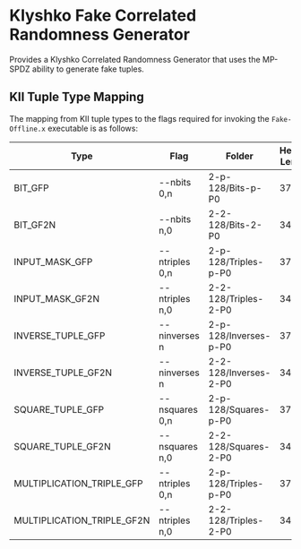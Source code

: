 # Klyshko Fake Correlated Randomness Generator

Provides a Klyshko Correlated Randomness Generator that uses the MP-SPDZ ability
to generate fake tuples.

## KII Tuple Type Mapping

The mapping from KII tuple types to the flags required for invoking the
`Fake-Offline.x` executable is as follows:

| Type                       | Flag           | Folder                | Header Length |
| -------------------------- | -------------- | --------------------- | ------------- |
| BIT_GFP                    | --nbits 0,n    | 2-p-128/Bits-p-P0     | 37            |
| BIT_GF2N                   | --nbits n,0    | 2-2-128/Bits-2-P0     | 34            |
| INPUT_MASK_GFP             | --ntriples 0,n | 2-p-128/Triples-p-P0  | 37            |
| INPUT_MASK_GF2N            | --ntriples n,0 | 2-2-128/Triples-2-P0  | 34            |
| INVERSE_TUPLE_GFP          | --ninverses n  | 2-p-128/Inverses-p-P0 | 37            |
| INVERSE_TUPLE_GF2N         | --ninverses n  | 2-2-128/Inverses-2-P0 | 34            |
| SQUARE_TUPLE_GFP           | --nsquares 0,n | 2-p-128/Squares-p-P0  | 37            |
| SQUARE_TUPLE_GF2N          | --nsquares n,0 | 2-2-128/Squares-2-P0  | 34            |
| MULTIPLICATION_TRIPLE_GFP  | --ntriples 0,n | 2-p-128/Triples-p-P0  | 37            |
| MULTIPLICATION_TRIPLE_GF2N | --ntriples n,0 | 2-2-128/Triples-2-P0  | 34            |
